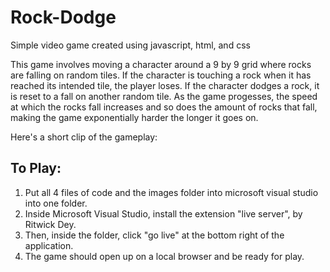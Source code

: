 # Rock-Dodge
Simple video game created using javascript, html, and css

This game involves moving a character around a 9 by 9 grid where rocks are falling on random tiles. If the character is touching a rock when it has reached its intended tile, the player loses. If the character dodges a rock, it is reset to a fall on another random tile. As the game progesses, the speed at which the rocks fall increases and so does the amount of rocks that fall, making the game exponentially harder the longer it goes on. 

Here's a short clip of the gameplay:




## To Play:

1. Put all 4 files of code and the images folder into microsoft visual studio into one folder. 
2. Inside Microsoft Visual Studio, install the extension "live server", by Ritwick Dey.
3. Then, inside the folder, click "go live" at the bottom right of the application.
4. The game should open up on a local browser and be ready for play.
